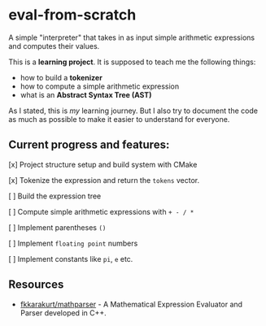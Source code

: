 # eval-from-scratch

A simple "interpreter" that takes in as input simple arithmetic expressions and computes their values.

This is a **learning project**. It is supposed to teach me the following things:

-   how to build a **tokenizer**
-   how to compute a simple arithmetic expression
-   what is an **Abstract Syntax Tree (AST)**

As I stated, this is _my_ learning journey. But I also try to document the code as much as possible to make it easier to understand for everyone.

## Current progress and features:

[x] Project structure setup and build system with CMake

[x] Tokenize the expression and return the `tokens` vector.

[ ] Build the expression tree

[ ] Compute simple arithmetic expressions with `+ - / *`

[ ] Implement parentheses `()`

[ ] Implement `floating point` numbers

[ ] Implement constants like `pi`, `e` etc.

## Resources

-   [fkkarakurt/mathparser](https://github.com/fkkarakurt/mathparser) - A Mathematical Expression Evaluator and Parser developed in C++.
